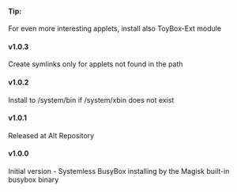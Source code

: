 #### Tip:

For even more interesting applets, install also ToyBox-Ext module

#### v1.0.3

Create symlinks only for applets not found in the path

#### v1.0.2

Install to /system/bin if /system/xbin does not exist

#### v1.0.1

Released at Alt Repository

#### v1.0.0

Initial version - Systemless BusyBox installing by the Magisk built-in busybox binary
